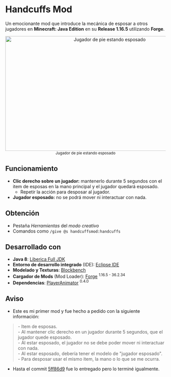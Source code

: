 # Handcuffs Mod
Un emocionante mod que introduce la mecánica de esposar a otros jugadores en **Minecraft: Java Edition** en su **Release 1.16.5** utilizando **Forge**.

<div align="center">
    <img src="https://i.imgur.com/gcYLrXL.png" alt="Jugador de pie estando esposado" width="640" height="360">
    <br>
    <sup>Jugador de pie estando esposado</sup>
</div>

## Funcionamiento
- **Clic derecho sobre un jugador:** mantenerlo durante 5 segundos con el item de esposas en la mano principal y el jugador quedará esposado.
  - Repetir la acción para desposar al jugador.
- **Jugador esposado:** no se podrá mover ni interactuar con nada.

## Obtención
- Pestaña *Herramientas* del *modo creativo*
- Comandos como `/give @s handcuffsmod:handcuffs`

## Desarrollado con
- **Java 8**: [Liberica Full JDK](https://bell-sw.com/libericajdk/)
- **Entorno de desarrollo integrado** (IDE): [Eclipse IDE](https://eclipseide.org/)
- **Modelado y Texturas**: [Blockbench](https://www.blockbench.net/)
- **Cargador de Mods** (Mod Loader): [Forge](https://files.minecraftforge.net/net/minecraftforge/forge/index_1.16.5.html) <sup>1.16.5 - 36.2.34</sup>
- **Dependencias**: [PlayerAnimator](https://www.curseforge.com/minecraft/mc-mods/playeranimator) <sup>0.4.0</sup>

## Aviso
- Este es mi primer mod y fue hecho a pedido con la siguiente información:

> \- Item de esposas.\
> \- Al mantener clic derecho en un jugador durante 5 segundos, que el jugador quede esposado.\
> \- Al estar esposado, el jugador no se debe poder mover ni interactuar con nada.\
> \- Al estar esposado, debería tener el modelo de "jugador esposado".\
> \- Para desposar usar el mismo item, la mano o lo que se me ocurra.

- Hasta el commit [5ff86d9](https://github.com/FaArMa/HandcuffsMod/tree/5ff86d9a35fa8404782f056fec95c92147b63cbd) fue lo entregado pero lo terminé igualmente.
